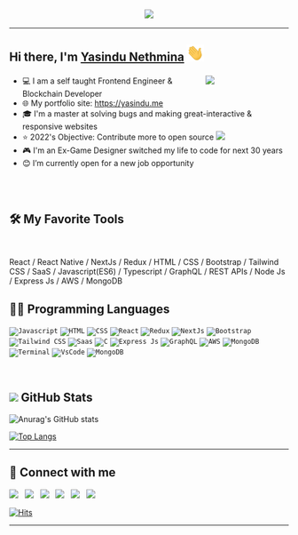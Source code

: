 <p align="center">
<br>
	<a href="https://github.com/YasinduNethmina">
		<img src="https://readme-typing-svg.herokuapp.com?font=serif&size=24&pause=2000&color=F73DB5&background=FFFFFF00&width=600&lines=Frontend+Engineer+%7C+Blockchain+Dev;Learning+the+great+tech+everyday+xD;open-source+lover+and+active+fam!&width=450&height=45">
	</a>
</p>

<hr>

<h2 align="left">Hi there, I'm <a href="https://www.linkedin.com/in/yasinduneth/" target="_blank" rel="noopener noreferrer">Yasindu Nethmina</a> <img src="https://raw.githubusercontent.com/ABSphreak/ABSphreak/master/gifs/Hi.gif" height="30" />
 
<a href="https://github.com/UjwalKandi"><img align='right' src='https://github.com/UjwalKandi/UjwalKandi/blob/changes-to-readme/svg/87202985-820dcb80-c2b6-11ea-9f56-7ec461c497c3.gif' width='150"'></a></h2>

- 💻 I am a self taught Frontend Engineer & Blockchain Developer
- 🌐 My portfolio site: https://yasindu.me
- 🎓 I'm a master at solving bugs and making great-interactive & responsive websites
- ⭐ 2022's Objective: Contribute more to open source <img src="https://media.giphy.com/media/WUlplcMpOCEmTGBtBW/giphy.gif" width="30">
- 🎮 I'm an Ex-Game Designer switched my life to code for next 30 years
- 😊 I’m currently open for a new job opportunity
<br>
<br>



## 🛠️ My Favorite Tools
<br>


React / React Native / NextJs / Redux / HTML / CSS / Bootstrap / Tailwind CSS / SaaS / Javascript(ES6) / Typescript / GraphQL / REST APIs / Node Js / Express Js / AWS / MongoDB


        
## 👨‍💻 Programming Languages 
<p>
  <code><img height="25" src="https://img.icons8.com/color/344/javascript.png" alt="Javascript"></code>
  <code><img height="25" src="https://img.icons8.com/color/344/html-5--v1.png" alt="HTML"></code>
  <code><img height="25" src="https://img.icons8.com/color/344/css3.png" alt="CSS"></code>
  <code><img height="25" src="https://img.icons8.com/offices/344/react.png" alt="React"></code>
  <code><img height="25" src="https://img.icons8.com/color/344/redux.png" alt="Redux"></code>
  <code><img height="25" src="https://img.stackshare.io/service/5936/nextjs.png" alt="NextJs"></code>
  <code><img height="25" src="https://img.icons8.com/color/344/bootstrap.png" alt="Bootstrap"></code>
  <code><img height="25" src="https://img.icons8.com/color/344/tailwind_css.png" alt="Tailwind CSS"></code>
  <code><img height="25" src="https://img.icons8.com/color/344/sass.png" alt="Saas"></code>
  <code><img height="25" src="https://img.icons8.com/fluency/344/node-js.png" alt="C"></code>
  <code><img height="25" src="https://cdn.icon-icons.com/icons2/2699/PNG/512/expressjs_logo_icon_169185.png" alt="Express Js"></code>
  <code><img height="26" src="https://img.icons8.com/color/344/graphql.png" alt="GraphQL"></code>
  <code><img height="25" src="https://img.icons8.com/color/344/amazon-web-services.png" alt="AWS"></code>
  <code><img height="25" src="https://img.icons8.com/external-tal-revivo-shadow-tal-revivo/344/external-mongodb-a-cross-platform-document-oriented-database-program-logo-shadow-tal-revivo.png" alt="MongoDB"></code>
  <code><img height="25" src="https://img.icons8.com/external-flaticons-flat-flat-icons/344/external-terminal-computer-programming-flaticons-flat-flat-icons.png" alt="Terminal"></code>
  <code><img height="25" src="https://img.icons8.com/color/344/visual-studio-code-2019.png" alt="VsCode"></code>
  <code><img height="25" src="https://img.icons8.com/color/344/git.png" alt="MongoDB"></code>
</p>
<br>


 ## <a href="https://github.com/Bouaskaoun"><img src="https://www.blumbergdigital.com/wp-content/uploads/2020/10/stats-graphic-statistics-business-512.png" width="30"></a> GitHub Stats


![Anurag's GitHub stats](https://github-readme-stats.vercel.app/api?username=YasinduNethmina&show_icons=true&theme=tokyonight)

[![Top Langs](https://github-readme-stats.vercel.app/api/top-langs/?username=YasinduNethmina&layout=compact&theme=tokyonight)](https://github.com/anuraghazra/github-readme-stats)
<hr>

## 🤝 Connect with me

 <p align='left'>
   <a href="https://www.linkedin.com/in/yasinduneth/" target="_blank"><img height="25" src="https://raw.githubusercontent.com/UjwalKandi/UjwalKandi/changes-to-readme/svg/linkedin%20rect.svg"></a>&nbsp;&nbsp;
 <a href="https://twitter.com/yasinduneth" target="_blank"><img height="25" src="https://raw.githubusercontent.com/UjwalKandi/UjwalKandi/changes-to-readme/svg/twitter%20rect.svg"></a>&nbsp;&nbsp;
 <a href="https://www.instagram.com/yasinduneth/" target="_blank"><img height="25" src="https://raw.githubusercontent.com/UjwalKandi/UjwalKandi/changes-to-readme/svg/insta%20rect.svg"></a>&nbsp;&nbsp;
 <a href="https://medium.com/@yasindu" target="_blank"><img height="25" src="https://miro.medium.com/max/8978/1*s986xIGqhfsN8U--09_AdA.png"></a>&nbsp;&nbsp;
 <a href="https://github.com/YasinduNethmina" target="_blank"><img height="25" src="https://raw.githubusercontent.com/UjwalKandi/UjwalKandi/changes-to-readme/svg/github%20rect.svg"></a>&nbsp;&nbsp;
 <a href="mailto:yasindunethmina1938096@gmail.com" target="_blank"><img height="25" src="https://upload.wikimedia.org/wikipedia/commons/a/ab/Gmail2020.logo.png"></a>&nbsp;&nbsp;
 
 </p>

[![Hits](https://hits.seeyoufarm.com/api/count/incr/badge.svg?url=https%3A%2F%2Fgithub.com%2FYasinduNethmina&count_bg=%2379C83D&title_bg=%23555555&icon=&icon_color=%23E7E7E7&title=GitHub+Viewers&edge_flat=false)](https://hits.seeyoufarm.com)

<hr>
